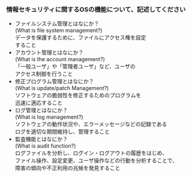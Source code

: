 ### 情報セキュリティに関するOSの機能について、記述してください<br />

* ファイルシステム管理とはなにか？<br />
(What is file system management?)<br /> 
データを保護するために、ファイルにアクセス権を設定<br />
すること<br />
* アカウント管理とはなにか？<br />
(What is the account management?)<br /> 
「一般ユーザ」や「管理者ユーザ」など、ユーザの<br />
アクセス制御を行うこと<br />
* 修正プログラム管理とはなにか？<br />
(What is update/patch Management?)<br />
ソフトウェアの脆弱性を修正するためのプログラムを<br />
迅速に適応すること<br />
* ログ管理とはなにか？<br />
(What is log management?)<br />
ソフトウェアの動作状況や、エラーメッセージなどの記録である<br />
ログを適切な期間維持し、管理すること
* 監査機能とはなにか？<br />
(What is audit function?)<br />
ログファイルを分析し、ログイン・ログアウトの履歴をはじめ、<br />
ファイル操作、設定変更、ユーザ操作などの行動を分析することで、<br />
障害の傾向や不正利用の兆候を発見すること<br />
